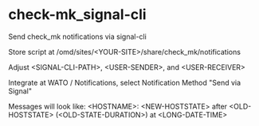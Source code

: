 # check-mk_signal-cli
Send check_mk notifications via signal-cli

Store script at /omd/sites/\<YOUR-SITE\>/share/check_mk/notifications

Adjust \<SIGNAL-CLI-PATH\>, \<USER-SENDER\>, and \<USER-RECEIVER\>

Integrate at WATO / Notifications, select Notification Method "Send via Signal"

Messages will look like:
\<HOSTNAME\>: \<NEW-HOSTSTATE\> after \<OLD-HOSTSTATE\> (\<OLD-STATE-DURATION\>) at \<LONG-DATE-TIME\>
